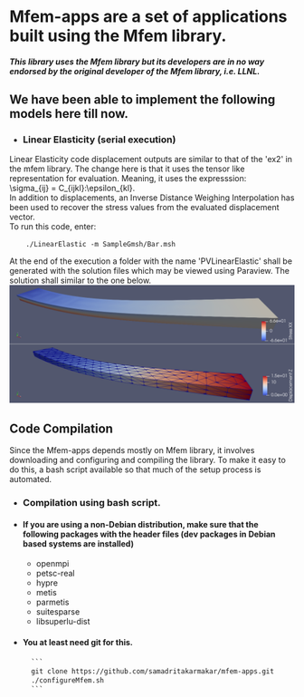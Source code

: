 # Mfem-apps are a set of applications built using the Mfem library.  
##### This library uses the Mfem library but its developers are in no way endorsed by the original developer of the Mfem library, i.e. LLNL. 

## We have been able to implement the following models here till now.  
* ### Linear Elasticity (serial execution)  
Linear Elasticity code displacement outputs are similar to that of the 'ex2' in the mfem library. The change here is that it uses the tensor like representation for evaluation. Meaning, it uses the expresssion:  
\sigma_{ij} = C_{ijkl}:\epsilon_{kl}.  
In addition to displacements, an Inverse Distance Weighing Interpolation has been used to recover the stress values from the evaluated displacement vector.  
To run this code, enter:  

        ./LinearElastic -m SampleGmsh/Bar.msh  

At the end of the execution a folder with the name 'PVLinearElastic' shall be generated with the solution files which may be viewed using Paraview. The solution shall similar to the one below.  
![Picture of results of Linear Elastic app](pics/LinearElasticity/LinearElasticity.png)  

## Code Compilation  
Since the Mfem-apps depends mostly on Mfem library, it involves downloading and configuring and compiling the library. To make it easy to do this, a bash script available so that much of the setup process is automated.  
* ### Compilation using bash script.  
* #### If you are using a non-Debian distribution, make sure that the following packages with the header files (dev packages in Debian based systems are installed)  
    *  openmpi  
    *  petsc-real  
    *  hypre  
    *  metis  
    *  parmetis  
    *  suitesparse  
    *  libsuperlu-dist  
* #### You at least need git for this.  

        ```
        git clone https://github.com/samadritakarmakar/mfem-apps.git  
        ./configureMfem.sh
        ```  



